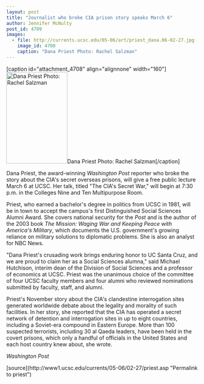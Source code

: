```yaml
---
layout: post
title: "Journalist who broke CIA prison story speaks March 6"
author: Jennifer McNulty
post_id: 4709
images:
  - file: http://currents.ucsc.edu/05-06/art/priest_dana.06-02-27.jpg
    image_id: 4708
    caption: "Dana Priest Photo: Rachel Salzman"
---
```


[caption id="attachment_4708" align="alignnone" width="160"]<a href="http://localhost/mysite/wp-content/uploads/2006/02/priest_dana.06-02-27.jpg"><img class="size-full wp-image-4708" src="http://localhost/mysite/wp-content/uploads/2006/02/priest_dana.06-02-27.jpg" alt="Dana Priest Photo: Rachel Salzman" width="160" height="240" /></a>Dana Priest Photo: Rachel Salzman[/caption]
<a name="content" id="content"></a>
<p>
  Dana Priest, the award-winning <i>Washington Post</i> reporter who broke the story about the CIA's secret overseas prisons, will give a free public lecture March 6 at UCSC. Her talk, titled "The CIA's Secret War," will begin at 7:30 p.m. in the Colleges Nine and Ten Multipurpose Room.
</p>
<p>
  Priest, who earned a bachelor's degree in politics from UCSC in 1981, will be in town to accept the campus's first Distinguished Social Sciences Alumni Award. She covers national security for the <i>Post</i> and is the author of the 2003 book <i>The Mission: Waging War and Keeping Peace with America's Military</i>, which documents the U.S. government's growing reliance on military solutions to diplomatic problems. She is also an analyst for NBC News.
</p>
<p>
  "Dana Priest's crusading work brings enduring honor to UC Santa Cruz, and we are proud to claim her as a Social Sciences alumna," said Michael Hutchison, interim dean of the Division of Social Sciences and a professor of economics at UCSC. Priest was the unanimous choice of the committee of four UCSC faculty members and four alumni who reviewed nominations submitted by faculty, staff, and alumni.
</p>
<p>
  Priest's November story about the CIA's clandestine interrogation sites generated worldwide debate about the legality and morality of such facilities. In her story, she reported that the CIA has operated a secret network of detention and interrogation sites in up to eight countries, including a Soviet-era compound in Eastern Europe. More than 100 suspected terrorists, including 30 al Qaeda leaders, have been held in the covert prisons, which only a handful of officials in the United States and each host country knew about, she wrote.
</p><i>Washington Post</i>
<form>
  <input name="t1" size="-1" type="hidden">
</form>




</p>
[source](http://www1.ucsc.edu/currents/05-06/02-27/priest.asp "Permalink to priest")
